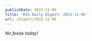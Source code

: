 ```yaml
---
publishDate: 2023-11-06
title: 'RSS Daily Digest: 2023-11-06'
url: /digest/2023-11-06
---
```


_No feeds today!_
